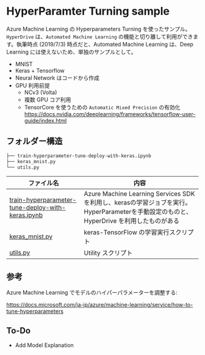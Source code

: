 # HyperParamter Turning sample

Azure Machine Learning の Hyperparameters Turning を使ったサンプル。 `HyperDrive` は、`Automated Machine Learning` の機能と切り離して利用ができます。執筆時点 (2019/7/3) 時点だと、Automated Machine Learning は、Deep Learning には使えないため、単独のサンプルとして。

  - MNIST
  - Keras + Tensorflow
  - Neural Network はコードから作成
  - GPU 利用前提
    - NCv3 (Volta)
    - 複数 GPU コア利用
    - TensorCore を使うための `Automatic Mixed Precision` の有効化
    https://docs.nvidia.com/deeplearning/frameworks/tensorflow-user-guide/index.html

## フォルダー構造


```bash
├── train-hyperparameter-tune-deploy-with-keras.ipynb
├── keras_mnist.py
└── utils.py
```

| ファイル名                               | 内容 |
| ---------------------------------------- | ----------------- |
| [train-hyperparameter-tune-deploy-with-keras.ipynb](train-hyperparameter-tune-deploy-with-keras.ipynb)  | Azure Machine Learning Services SDK を利用し、kerasの学習ジョブを実行。HyperParameterを手動設定のものと、HyperDrive を利用したものがある              | 
| [keras_mnist.py](keras_mnist.py) | keras-TensorFlow の学習実行スクリプト |   
| [utils.py](utils.py) | Utility スクリプト   |  

## 参考

Azure Machine Learning でモデルのハイパーパラメーターを調整する:

https://docs.microsoft.com/ja-jp/azure/machine-learning/service/how-to-tune-hyperparameters

## To-Do
- Add Model Explanation
